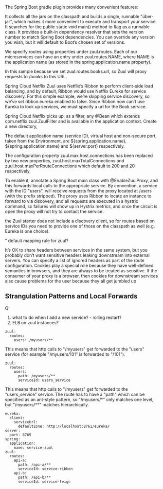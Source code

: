 The Spring Boot gradle plugin provides many convenient features:

It collects all the jars on the classpath and builds a single, runnable "über-jar", which makes it more convenient to execute and transport your service.
It searches for the public static void main() method to flag as a runnable class.
It provides a built-in dependency resolver that sets the version number to match Spring Boot dependencies. You can override any version you wish, but it will default to Boot’s chosen set of versions.

We specify routes using properties under zuul.routes. Each of our microservices can have an entry under zuul.routes.NAME, where NAME is the application name (as stored in the spring.application.name property).

In this sample because we set zuul.routes.books.url, so Zuul will proxy requests to /books to this URL.

Spring Cloud Netflix Zuul uses Netflix’s Ribbon to perform client-side load balancing, and by default, Ribbon would use Netflix Eureka for service discovery. For this simple example, we’re skipping service discovery, so we’ve set ribbon.eureka.enabled to false. Since Ribbon now can’t use Eureka to look up services, we must specify a url for the Book service.

 Spring Cloud Netflix picks up, as a filter, any @Bean which extends com.netflix.zuul.ZuulFilter and is available in the application context. Create a new directory, 

The default application name (service ID), virtual host and non-secure port, taken from the Environment, are ${spring.application.name}, ${spring.application.name} and ${server.port} respectively.

The configuration property zuul.max.host.connections has been replaced by two new properties, zuul.host.maxTotalConnections and zuul.host.maxPerRouteConnections which default to 200 and 20 respectively.

To enable it, annotate a Spring Boot main class with @EnableZuulProxy, and this forwards local calls to the appropriate service. By convention, a service with the ID "users", will receive requests from the proxy located at /users (with the prefix stripped). The proxy uses Ribbon to locate an instance to forward to via discovery, and all requests are executed in a hystrix command, so failures will show up in Hystrix metrics, and once the circuit is open the proxy will not try to contact the service.

the Zuul starter does not include a discovery client, so for routes based on service IDs you need to provide one of those on the classpath as well (e.g. Eureka is one choice).

”
default mapping rule for zuul?

It’s OK to share headers between services in the same system, but you probably don’t want sensitive headers leaking downstream into external servers. You can specify a list of ignored headers as part of the route configuration. Cookies play a special role because they have well-defined semantics in browsers, and they are always to be treated as sensitive. If the consumer of your proxy is a browser, then cookies for downstream services also cause problems for the user because they all get jumbled up 


Strangulation Patterns and Local Forwards
---------

Q: 
1. what to do when I add a new service? - rolling restart?
2. ELB on zuul instances?

```
zuul:
  routes:
    users: /myusers/**
```

This means that http calls to "/myusers" get forwarded to the "users" service (for example "/myusers/101" is forwarded to "/101").

```
zuul:
  routes:
    users:
      path: /myusers/**
      serviceId: users_service
```
This means that http calls to "/myusers" get forwarded to the "users_service" service. The route has to have a "path" which can be specified as an ant-style pattern, so "/myusers/*" only matches one level, but "/myusers/**" matches hierarchically.


```
eureka:
  client:
    serviceUrl:
      defaultZone: http://localhost:8761/eureka/
server:
  port: 8769
spring:
  application:
    name: service-zuul
zuul:
  routes:
    api-a:
      path: /api-a/**
      serviceId: service-ribbon
    api-b:
      path: /api-b/**
      serviceId: service-feign
```
